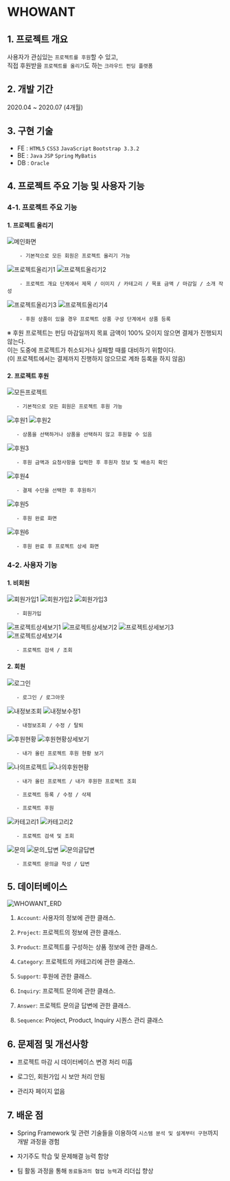 # WHOWANT
## 1. 프로젝트 개요
사용자가 관심있는 ```프로젝트를 후원```할 수 있고,       
직접 후원받을 ```프로젝트를 올리기```도 하는 ```크라우드 펀딩 플랫폼```
     
## 2. 개발 기간
2020.04 ~ 2020.07 (4개월)
      
## 3. 구현 기술
- FE : ```HTML5``` ```CSS3``` ```JavaScript``` ```Bootstrap 3.3.2```
- BE : ```Java``` ```JSP``` ```Spring``` ```MyBatis```
- DB : ```Oracle```
    
## 4. 프로젝트 주요 기능 및 사용자 기능
### 4-1. 프로젝트 주요 기능
#### 1. 프로젝트 올리기
![메인화면](https://user-images.githubusercontent.com/37262132/92991605-10edcd00-f520-11ea-9cdd-79e2736bd221.png)
    
        - 기본적으로 모든 회원은 프로젝트 올리기 가능
       
![프로젝트올리기1](https://user-images.githubusercontent.com/37262132/92991696-ab4e1080-f520-11ea-9d35-f3320166ac90.JPG)
![프로젝트올리기2](https://user-images.githubusercontent.com/37262132/92991704-b2751e80-f520-11ea-9462-2184a2b40f6e.JPG)
    
        - 프로젝트 개요 단계에서 제목 / 이미지 / 카테고리 / 목표 금액 / 마감일 / 소개 작성
       
![프로젝트올리기3](https://user-images.githubusercontent.com/37262132/92991730-cf115680-f520-11ea-9fe3-56a85ea8d4ee.JPG)
![프로젝트올리기4](https://user-images.githubusercontent.com/37262132/92991735-d8022800-f520-11ea-811c-d437bc734bbb.JPG)
    
        - 후원 상품이 있을 경우 프로젝트 상품 구성 단계에서 상품 등록       

※ 후원 프로젝트는 펀딩 마감일까지 목표 금액이 100% 모이지 않으면 결제가 진행되지 않는다.        
  이는 도중에 프로젝트가 취소되거나 실패할 때를 대비하기 위함이다.        
  (이 프로젝트에서는 결제까지 진행하지 않으므로 계좌 등록을 하지 않음)
#### 2. 프로젝트 후원
![모든프로젝트](https://user-images.githubusercontent.com/37262132/92992122-6aa3c680-f523-11ea-88dd-5924dde8ccdb.JPG)
    
       - 기본적으로 모든 회원은 프로젝트 후원 가능  
  
![후원1](https://user-images.githubusercontent.com/37262132/92991861-6c6c8a80-f521-11ea-9843-6b1b3915091c.JPG)
![후원2](https://user-images.githubusercontent.com/37262132/92991864-6e364e00-f521-11ea-9297-bcd78f6bdd1b.JPG)
     
       - 상품을 선택하거나 상품을 선택하지 않고 후원할 수 있음
       
![후원3](https://user-images.githubusercontent.com/37262132/92991870-75f5f280-f521-11ea-8a3d-f1079b42b63d.JPG)
      
       - 후원 금액과 요청사항을 입력한 후 후원자 정보 및 배송지 확인    
      
![후원4](https://user-images.githubusercontent.com/37262132/92991871-77271f80-f521-11ea-9136-83d454e035e3.JPG)
      
       - 결제 수단을 선택한 후 후원하기      
      
![후원5](https://user-images.githubusercontent.com/37262132/92991876-80b08780-f521-11ea-88e5-41cec40e3d61.JPG)
    
       - 후원 완료 화면
      
![후원6](https://user-images.githubusercontent.com/37262132/92991993-5e6b3980-f522-11ea-91f8-f53b6e331818.png)
    
       - 후원 완료 후 프로젝트 상세 화면 
    
### 4-2. 사용자 기능
#### 1. 비회원
![회원가입1](https://user-images.githubusercontent.com/37262132/92996901-17913a00-f54a-11ea-80e4-eaf38e0cdee1.JPG)
![회원가입2](https://user-images.githubusercontent.com/37262132/92996902-1b24c100-f54a-11ea-893c-164852f62b06.JPG)
![회원가입3](https://user-images.githubusercontent.com/37262132/92996903-1bbd5780-f54a-11ea-9ad8-be1d958949cf.JPG)

       - 회원가입 

![프로젝트상세보기1](https://user-images.githubusercontent.com/37262132/92996892-08aa8780-f54a-11ea-8d6c-fb660c03b963.JPG)
![프로젝트상세보기2](https://user-images.githubusercontent.com/37262132/92996893-09431e00-f54a-11ea-9bcf-f7447cd779e9.JPG)
![프로젝트상세보기3](https://user-images.githubusercontent.com/37262132/92996894-0a744b00-f54a-11ea-9aea-7c3336165747.JPG)
![프로젝트상세보기4](https://user-images.githubusercontent.com/37262132/92996896-0ba57800-f54a-11ea-9cb1-176cf6d40818.JPG)

       - 프로젝트 검색 / 조회
       
#### 2. 회원
![로그인](https://user-images.githubusercontent.com/37262132/92996808-4fe44880-f549-11ea-8a14-b5c04507e5ef.JPG)
     
       - 로그인 / 로그아웃    
  
![내정보조회](https://user-images.githubusercontent.com/37262132/92996816-61c5eb80-f549-11ea-89c7-c260300e83bb.JPG)
![내정보수정1](https://user-images.githubusercontent.com/37262132/92996820-6ab6bd00-f549-11ea-83e0-8ceb260a572d.JPG)

       - 내정보조회 / 수정 / 탈퇴      

![후원현황](https://user-images.githubusercontent.com/37262132/92996839-96d23e00-f549-11ea-83be-668edaace570.JPG)
![후원현황상세보기](https://user-images.githubusercontent.com/37262132/92996841-989c0180-f549-11ea-8086-a9686edf696e.JPG)
       
       - 내가 올린 프로젝트 후원 현황 보기     
       
![나의프로젝트](https://user-images.githubusercontent.com/37262132/92996860-c5501900-f549-11ea-8c06-89027cfbf4c1.JPG)
![나의후원현황](https://user-images.githubusercontent.com/37262132/92996864-c719dc80-f549-11ea-8559-66e4bf95eda9.JPG)       
       
       - 내가 올린 프로젝트 / 내가 후원한 프로젝트 조회    
       
       - 프로젝트 등록 / 수정 / 삭제
       
       - 프로젝트 후원    

![카테고리1](https://user-images.githubusercontent.com/37262132/92996883-ee70a980-f549-11ea-8fab-4958c6448b9f.JPG)
![카테고리2](https://user-images.githubusercontent.com/37262132/92996884-efa1d680-f549-11ea-95b3-7387bf88a061.JPG)

       - 프로젝트 검색 및 조회    
       
![문의](https://user-images.githubusercontent.com/37262132/92996909-2546bf80-f54a-11ea-9b40-604ea8eef23e.JPG)
![문의_답변](https://user-images.githubusercontent.com/37262132/92996910-25df5600-f54a-11ea-992b-3ffeb3ed50e9.JPG)
![문의글답변](https://user-images.githubusercontent.com/37262132/92996912-27108300-f54a-11ea-9fb9-14aef9eaa760.JPG)
       
       - 프로젝트 문의글 작성 / 답변   
       
## 5. 데이터베이스
![WHOWANT_ERD](https://user-images.githubusercontent.com/37262132/92991885-91f99400-f521-11ea-9e37-2c4d59696c43.JPG)
1. ```Account```: 사용자의 정보에 관한 클래스.
       
2. ```Project```: 프로젝트의 정보에 관한 클래스.
       
3. ```Product```: 프로젝트를 구성하는 상품 정보에 관한 클래스.
       
4. ```Category```: 프로젝트의 카테고리에 관한 클래스.
       
5. ```Support```: 후원에 관한 클래스.
       
6. ```Inquiry```: 프로젝트 문의에 관한 클래스.
       
7. ```Answer```: 프로젝트 문의글 답변에 관한 클래스.
       
8. ```Sequence```: Project, Product, Inquiry 시퀀스 관리 클래스
       
## 6. 문제점 및 개선사항
- 프로젝트 마감 시 데이터베이스 변경 처리 미흡
       
- 로그인, 회원가입 시 보안 처리 안됨
       
- 관리자 페이지 없음
    
## 7. 배운 점
- Spring Framework 및 관련 기술들을 이용하여 ```시스템 분석 및 설계부터 구현```까지 개발 과정을 경험      
     
- 자기주도 학습 및 문제해결 능력 함양
       
- 팀 활동 과정을 통해 ```동료들과의 협업 능력```과 리더십 향상
       
